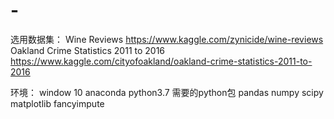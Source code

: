 # -
选用数据集：
   Wine Reviews https://www.kaggle.com/zynicide/wine-reviews
   Oakland Crime Statistics 2011 to 2016 https://www.kaggle.com/cityofoakland/oakland-crime-statistics-2011-to-2016

环境：
  window 10
  anaconda
  python3.7
需要的python包
  pandas
  numpy
  scipy
  matplotlib
  fancyimpute
